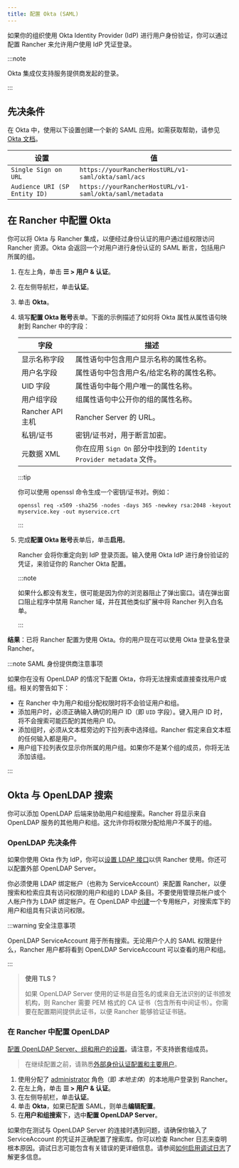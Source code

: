 ```yaml
---
title: 配置 Okta (SAML)
---
```


如果你的组织使用 Okta Identity Provider (IdP) 进行用户身份验证，你可以通过配置 Rancher 来允许用户使用 IdP 凭证登录。

:::note

Okta 集成仅支持服务提供商发起的登录。

:::
## 先决条件

在 Okta 中，使用以下设置创建一个新的 SAML 应用。如需获取帮助，请参见 [Okta 文档](https://developer.okta.com/standards/SAML/setting_up_a_saml_application_in_okta)。

| 设置 | 值 |
------------|------------
| `Single Sign on URL` | `https://yourRancherHostURL/v1-saml/okta/saml/acs` |
| `Audience URI (SP Entity ID)` | `https://yourRancherHostURL/v1-saml/okta/saml/metadata` |

## 在 Rancher 中配置 Okta

你可以将 Okta 与 Rancher 集成，以便经过身份认证的用户通过组权限访问 Rancher 资源。Okta 会返回一个对用户进行身份认证的 SAML 断言，包括用户所属的组。

1. 在左上角，单击 **☰ > 用户 & 认证**。
1. 在左侧导航栏，单击**认证**。
1. 单击 **Okta**。
1. 填写**配置 Okta 账号**表单。下面的示例描述了如何将 Okta 属性从属性语句映射到 Rancher 中的字段：

   | 字段 | 描述 |
   | ------------------------- | ----------------------------------------------------------------------------- |
   | 显示名称字段 | 属性语句中包含用户显示名称的属性名称。 |
   | 用户名字段 | 属性语句中包含用户名/给定名称的属性名称。 |
   | UID 字段 | 属性语句中每个用户唯一的属性名称。 |
   | 用户组字段 | 组属性语句中公开你的组的属性名称。 |
   | Rancher API 主机 | Rancher Server 的 URL。 |
   | 私钥/证书 | 密钥/证书对，用于断言加密。 |
   | 元数据 XML | 你在应用 `Sign On` 部分中找到的 `Identity Provider metadata` 文件。 |

   :::tip

   你可以使用 openssl 命令生成一个密钥/证书对。例如：

   ```
   openssl req -x509 -sha256 -nodes -days 365 -newkey rsa:2048 -keyout myservice.key -out myservice.crt
   ```

   :::


1. 完成**配置 Okta 账号**表单后，单击**启用**。

   Rancher 会将你重定向到 IdP 登录页面。输入使用 Okta IdP 进行身份验证的凭证，来验证你的 Rancher Okta 配置。

   :::note

   如果什么都没有发生，很可能是因为你的浏览器阻止了弹出窗口。请在弹出窗口阻止程序中禁用 Rancher 域，并在其他类似扩展中将 Rancher 列入白名单。

   :::

**结果**：已将 Rancher 配置为使用 Okta。你的用户现在可以使用 Okta 登录名登录 Rancher。

:::note SAML 身份提供商注意事项

如果你在没有 OpenLDAP 的情况下配置 Okta，你将无法搜索或直接查找用户或组。相关的警告如下：

- 在 Rancher 中为用户和组分配权限时将不会验证用户和组。
- 添加用户时，必须正确输入确切的用户 ID（即 `UID` 字段）。键入用户 ID 时，将不会搜索可能匹配的其他用户 ID。
- 添加组时，必须从文本框旁边的下拉列表中选择组。Rancher 假定来自文本框的任何输入都是用户。
- 用户组下拉列表仅显示你所属的用户组。如果你不是某个组的成员，你将无法添加该组。

:::

## Okta 与 OpenLDAP 搜索

你可以添加 OpenLDAP 后端来协助用户和组搜索。Rancher 将显示来自 OpenLDAP 服务的其他用户和组。这允许你将权限分配给用户不属于的组。

### OpenLDAP 先决条件

如果你使用 Okta 作为 IdP，你可以[设置 LDAP 接口](https://help.okta.com/en-us/Content/Topics/Directory/LDAP-interface-main.htm)以供 Rancher 使用。你还可以配置外部 OpenLDAP Server。

你必须使用 LDAP 绑定帐户（也称为 ServiceAccount）来配置 Rancher，以便搜索和检索应具有访问权限的用户和组的 LDAP 条目。不要使用管理员帐户或个人帐户作为 LDAP 绑定帐户。在 OpenLDAP 中[创建](https://help.okta.com/en-us/Content/Topics/users-groups-profiles/usgp-add-users.htm)一个专用帐户，对搜索库下的用户和组具有只读访问权限。

:::warning 安全注意事项

OpenLDAP ServiceAccount 用于所有搜索。无论用户个人的 SAML 权限是什么，Rancher 用户都将看到 OpenLDAP ServiceAccount 可以查看的用户和组。

:::


> **使用 TLS？**
>
> 如果 OpenLDAP Server 使用的证书是自签名的或来自无法识别的证书颁发机构，则 Rancher 需要 PEM 格式的 CA 证书（包含所有中间证书）。你需要在配置期间提供此证书，以便 Rancher 能够验证证书链。

### 在 Rancher 中配置 OpenLDAP

[配置 OpenLDAP Server、组和用户的设置](../configure-openldap/openldap-config-reference.md)。请注意，不支持嵌套组成员。

> 在继续配置之前，请熟悉[外部身份认证配置和主要用户](../../../../pages-for-subheaders/authentication-config.md#外部身份验证配置和用户主体)。

1. 使用分配了 [administrator](https://ranchermanager.docs.rancher.com/how-to-guides/new-user-guides/authentication-permissions-and-global-configuration/manage-role-based-access-control-rbac/global-permissions) 角色（即 _本地主体_）的本地用户登录到 Rancher。
1. 在左上角，单击 **☰ > 用户 & 认证**。
1. 在左侧导航栏，单击**认证**。
1. 单击 **Okta**，如果已配置 SAML，则单击**编辑配置**。
1. 在**用户和组搜索**下，选中**配置 OpenLDAP Server**。

如果你在测试与 OpenLDAP Server 的连接时遇到问题，请确保你输入了ServiceAccount 的凭证并正确配置了搜索库。你可以检查 Rancher 日志来查明根本原因。调试日志可能包含有关错误的更详细信息。请参阅[如何启用调试日志](../../../../faq/technical-items.md#如何启用调试日志记录)了解更多信息。
